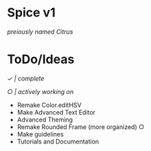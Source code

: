 # Spice v1
*preiously named Citrus*

# ToDo/Ideas

*✓ | complete*

 *○ | actively working on*

* Remake Color.editHSV
* Make Advanced Text Editor
* Advanced Theming
* Remake Rounded Frame (more organized) ○
* Make guidelines
* Tutorials and Documentation
